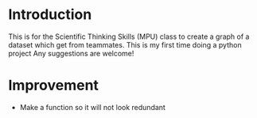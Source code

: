 # Introduction
This is for the Scientific Thinking Skills (MPU) class to create a graph of a dataset which get from teammates. 
This is my first time doing a python project
Any suggestions are welcome!

# Improvement
- Make a function so it will not look redundant
